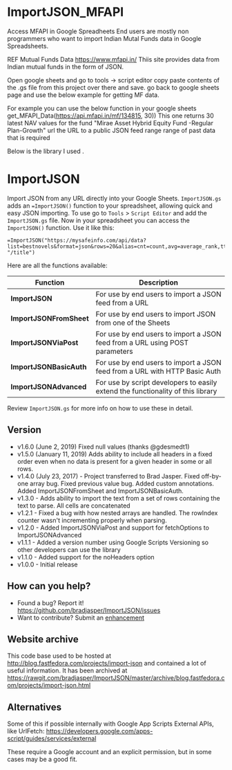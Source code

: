 # ImportJSON_MFAPI

Access MFAPI in Google Spreadheets End users are mostly non programmers who want to import Indian Mutal Funds data in Google Spreadsheets.

REF Mutual Funds Data https://www.mfapi.in/ Thiis site provides data from Indian mutual funds in the form of JSON.

Open google sheets and go to tools -> script editor
copy paste contents of the .gs file from this project over there and save.
go back to google sheets page and use the below example for getting MF data.

For example you can use the below function in your google sheets
get_MFAPI_Data(https://api.mfapi.in/mf/134815, 30))
This one returns 30 latest NAV values for the fund "Mirae Asset Hybrid Equity Fund -Regular Plan-Growth" 
url          the URL to a public JSON feed
range        range of past data that is required




Below is the library I used .
# ImportJSON

Import JSON from any URL directly into your Google Sheets. `ImportJSON.gs` adds an `=ImportJSON()` function to your spreadsheet, allowing quick and easy JSON importing. To use go to `Tools` > `Script Editor` and add the `ImportJSON.gs` file. Now in your spreadsheet you can access the `ImportJSON()` function. Use it like this:

    =ImportJSON("https://mysafeinfo.com/api/data?list=bestnovels&format=json&rows=20&alias=cnt=count,avg=average_rank,tt=title,au=author,yr=year", "/title")

Here are all the functions available:

| Function                |  Description                                                                      |
|-------------------------|-----------------------------------------------------------------------------------|
| **ImportJSON**          | For use by end users to import a JSON feed from a URL                             |
| **ImportJSONFromSheet** | For use by end users to import JSON from one of the Sheets                        |
| **ImportJSONViaPost**   | For use by end users to import a JSON feed from a URL using POST parameters       |
| **ImportJSONBasicAuth** | For use by end users to import a JSON feed from a URL with HTTP Basic Auth        |
| **ImportJSONAdvanced**  | For use by script developers to easily extend the functionality of this library   |

Review `ImportJSON.gs` for more info on how to use these in detail.

## Version
- v1.6.0 (June 2, 2019) Fixed null values (thanks @gdesmedt1)
- v1.5.0 (January 11, 2019) Adds ability to include all headers in a fixed order even when no data is present for a given header in some or all rows.
- v1.4.0 (July 23, 2017) - Project transferred to Brad Jasper. Fixed off-by-one array bug. Fixed previous value bug. Added custom annotations. Added ImportJSONFromSheet and ImportJSONBasicAuth.
- v1.3.0 - Adds ability to import the text from a set of rows containing the text to parse. All cells are concatenated
- v1.2.1 - Fixed a bug with how nested arrays are handled. The rowIndex counter wasn't incrementing properly when parsing.
- v1.2.0 - Added ImportJSONViaPost and support for fetchOptions to ImportJSONAdvanced
- v1.1.1 - Added a version number using Google Scripts Versioning so other developers can use the library
- v1.1.0 - Added support for the noHeaders option
- v1.0.0 - Initial release

## How can you help?
- Found a bug? Report it! https://github.com/bradjasper/ImportJSON/issues
- Want to contribute? Submit an <a href="https://github.com/bradjasper/ImportJSON/issues?q=is%3Aissue+is%3Aopen+label%3Aenhancement">enhancement</a>

## Website archive
This code base used to be hosted at http://blog.fastfedora.com/projects/import-json and contained a lot of useful information. It has been archived at https://rawgit.com/bradjasper/ImportJSON/master/archive/blog.fastfedora.com/projects/import-json.html

## Alternatives
Some of this if possible internally with Google App Scripts External APIs, like UrlFetch: https://developers.google.com/apps-script/guides/services/external

These require a Google account and an explicit permission, but in some cases may be a good fit.


